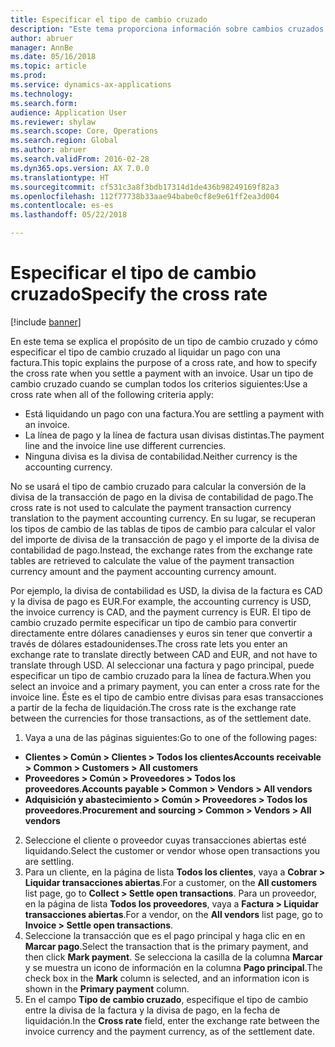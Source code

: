 ```yaml
---
title: Especificar el tipo de cambio cruzado
description: "Este tema proporciona información sobre cambios cruzados en Microsoft Dynamics 365 for Finance and Operations."
author: abruer
manager: AnnBe
ms.date: 05/16/2018
ms.topic: article
ms.prod: 
ms.service: dynamics-ax-applications
ms.technology: 
ms.search.form: 
audience: Application User
ms.reviewer: shylaw
ms.search.scope: Core, Operations
ms.search.region: Global
ms.author: abruer
ms.search.validFrom: 2016-02-28
ms.dyn365.ops.version: AX 7.0.0
ms.translationtype: HT
ms.sourcegitcommit: cf531c3a8f3bdb17314d1de436b98249169f82a3
ms.openlocfilehash: 112f77738b33aae94babe0cf8e9e61ff2ea3d004
ms.contentlocale: es-es
ms.lasthandoff: 05/22/2018

---
```


# <a name="specify-the-cross-rate"></a><span data-ttu-id="5460b-103">Especificar el tipo de cambio cruzado</span><span class="sxs-lookup"><span data-stu-id="5460b-103">Specify the cross rate</span></span>

[!include [banner](../includes/banner.md)]

<span data-ttu-id="5460b-104">En este tema se explica el propósito de un tipo de cambio cruzado y cómo especificar el tipo de cambio cruzado al liquidar un pago con una factura.</span><span class="sxs-lookup"><span data-stu-id="5460b-104">This topic explains the purpose of a cross rate, and how to specify the cross rate when you settle a payment with an invoice.</span></span> <span data-ttu-id="5460b-105">Usar un tipo de cambio cruzado cuando se cumplan todos los criterios siguientes:</span><span class="sxs-lookup"><span data-stu-id="5460b-105">Use a cross rate when all of the following criteria apply:</span></span> 
-   <span data-ttu-id="5460b-106">Está liquidando un pago con una factura.</span><span class="sxs-lookup"><span data-stu-id="5460b-106">You are settling a payment with an invoice.</span></span> 
-   <span data-ttu-id="5460b-107">La línea de pago y la línea de factura usan divisas distintas.</span><span class="sxs-lookup"><span data-stu-id="5460b-107">The payment line and the invoice line use different currencies.</span></span> 
-   <span data-ttu-id="5460b-108">Ninguna divisa es la divisa de contabilidad.</span><span class="sxs-lookup"><span data-stu-id="5460b-108">Neither currency is the accounting currency.</span></span> 

<span data-ttu-id="5460b-109">No se usará el tipo de cambio cruzado para calcular la conversión de la divisa de la transacción de pago en la divisa de contabilidad de pago.</span><span class="sxs-lookup"><span data-stu-id="5460b-109">The cross rate is not used to calculate the payment transaction currency translation to the payment accounting currency.</span></span> <span data-ttu-id="5460b-110">En su lugar, se recuperan los tipos de cambio de las tablas de tipos de cambio para calcular el valor del importe de divisa de la transacción de pago y el importe de la divisa de contabilidad de pago.</span><span class="sxs-lookup"><span data-stu-id="5460b-110">Instead, the exchange rates from the exchange rate tables are retrieved to calculate the value of the payment transaction currency amount and the payment accounting currency amount.</span></span> 

<span data-ttu-id="5460b-111">Por ejemplo, la divisa de contabilidad es USD, la divisa de la factura es CAD y la divisa de pago es EUR.</span><span class="sxs-lookup"><span data-stu-id="5460b-111">For example, the accounting currency is USD, the invoice currency is CAD, and the payment currency is EUR.</span></span> <span data-ttu-id="5460b-112">El tipo de cambio cruzado permite especificar un tipo de cambio para convertir directamente entre dólares canadienses y euros sin tener que convertir a través de dólares estadounidenses.</span><span class="sxs-lookup"><span data-stu-id="5460b-112">The cross rate lets you enter an exchange rate to translate directly between CAD and EUR, and not have to translate through USD.</span></span> <span data-ttu-id="5460b-113">Al seleccionar una factura y pago principal, puede especificar un tipo de cambio cruzado para la línea de factura.</span><span class="sxs-lookup"><span data-stu-id="5460b-113">When you select an invoice and a primary payment, you can enter a cross rate for the invoice line.</span></span> <span data-ttu-id="5460b-114">Éste es el tipo de cambio entre divisas para esas transacciones a partir de la fecha de liquidación.</span><span class="sxs-lookup"><span data-stu-id="5460b-114">The cross rate is the exchange rate between the currencies for those transactions, as of the settlement date.</span></span>

1.  <span data-ttu-id="5460b-115">Vaya a una de las páginas siguientes:</span><span class="sxs-lookup"><span data-stu-id="5460b-115">Go to one of the following pages:</span></span>
- <span data-ttu-id="5460b-116">**Clientes > Común > Clientes > Todos los clientes**</span><span class="sxs-lookup"><span data-stu-id="5460b-116">**Accounts receivable > Common > Customers > All customers**</span></span> 
- <span data-ttu-id="5460b-117">**Proveedores > Común > Proveedores > Todos los proveedores**.</span><span class="sxs-lookup"><span data-stu-id="5460b-117">**Accounts payable > Common > Vendors > All vendors**</span></span> 
- <span data-ttu-id="5460b-118">**Adquisición y abastecimiento > Común > Proveedores > Todos los proveedores.**</span><span class="sxs-lookup"><span data-stu-id="5460b-118">**Procurement and sourcing > Common > Vendors > All vendors**</span></span>
2.  <span data-ttu-id="5460b-119">Seleccione el cliente o proveedor cuyas transacciones abiertas esté liquidando.</span><span class="sxs-lookup"><span data-stu-id="5460b-119">Select the customer or vendor whose open transactions you are settling.</span></span> 
3.  <span data-ttu-id="5460b-120">Para un cliente, en la página de lista **Todos los clientes**, vaya a **Cobrar > Liquidar transacciones abiertas**.</span><span class="sxs-lookup"><span data-stu-id="5460b-120">For a customer, on the **All customers** list page, go to **Collect > Settle open transactions**.</span></span> <span data-ttu-id="5460b-121">Para un proveedor, en la página de lista **Todos los proveedores**, vaya a **Factura > Liquidar transacciones abiertas**.</span><span class="sxs-lookup"><span data-stu-id="5460b-121">For a vendor, on the **All vendors** list page, go to **Invoice > Settle open transactions**.</span></span> 
4.  <span data-ttu-id="5460b-122">Seleccione la transacción que es el pago principal y haga clic en en **Marcar pago**.</span><span class="sxs-lookup"><span data-stu-id="5460b-122">Select the transaction that is the primary payment, and then click **Mark payment**.</span></span> <span data-ttu-id="5460b-123">Se selecciona la casilla de la columna **Marcar** y se muestra un icono de información en la columna **Pago principal**.</span><span class="sxs-lookup"><span data-stu-id="5460b-123">The check box in the **Mark** column is selected, and an information icon is shown in the **Primary payment** column.</span></span> 
5.  <span data-ttu-id="5460b-124">En el campo **Tipo de cambio cruzado**, especifique el tipo de cambio entre la divisa de la factura y la divisa de pago, en la fecha de liquidación.</span><span class="sxs-lookup"><span data-stu-id="5460b-124">In the **Cross rate** field, enter the exchange rate between the invoice currency and the payment currency, as of the settlement date.</span></span> 

